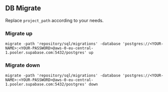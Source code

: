 ## DB Migrate
Replace `project_path` according to your needs.

### Migrate up
```shell
migrate -path 'repository/sql/migrations' -database 'postgres://<YOUR-NAME>:<YOUR-PASSWORD>@aws-0-eu-central-1.pooler.supabase.com:5432/postgres' up
```

### Migrate down
```shell
migrate -path 'repository/sql/migrations' -database 'postgres://<YOUR-NAME>:<YOUR-PASSWORD>@aws-0-eu-central-1.pooler.supabase.com:5432/postgres' down
